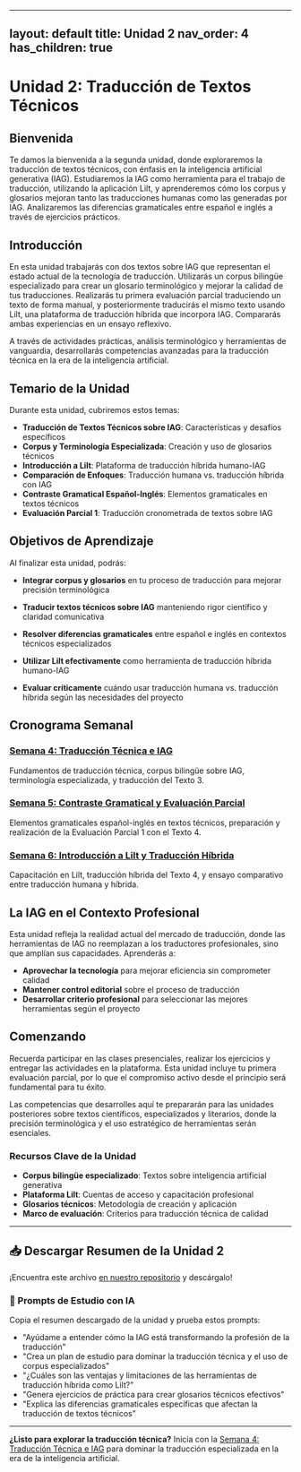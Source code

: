 
---
layout: default
title: Unidad 2
nav_order: 4
has_children: true
---

# Unidad 2: Traducción de Textos Técnicos

## Bienvenida

Te damos la bienvenida a la segunda unidad, donde exploraremos la traducción de textos técnicos, con énfasis en la inteligencia artificial generativa (IAG). Estudiaremos la IAG como herramienta para el trabajo de traducción, utilizando la aplicación Lilt, y aprenderemos cómo los corpus y glosarios mejoran tanto las traducciones humanas como las generadas por IAG. Analizaremos las diferencias gramaticales entre español e inglés a través de ejercicios prácticos.

## Introducción

En esta unidad trabajarás con dos textos sobre IAG que representan el estado actual de la tecnología de traducción. Utilizarás un corpus bilingüe especializado para crear un glosario terminológico y mejorar la calidad de tus traducciones. Realizarás tu primera evaluación parcial traduciendo un texto de forma manual, y posteriormente traducirás el mismo texto usando Lilt, una plataforma de traducción híbrida que incorpora IAG. Compararás ambas experiencias en un ensayo reflexivo.

A través de actividades prácticas, análisis terminológico y herramientas de vanguardia, desarrollarás competencias avanzadas para la traducción técnica en la era de la inteligencia artificial.

## Temario de la Unidad

Durante esta unidad, cubriremos estos temas:

- **Traducción de Textos Técnicos sobre IAG**: Características y desafíos específicos
- **Corpus y Terminología Especializada**: Creación y uso de glosarios técnicos  
- **Introducción a Lilt**: Plataforma de traducción híbrida humano-IAG
- **Comparación de Enfoques**: Traducción humana vs. traducción híbrida con IAG
- **Contraste Gramatical Español-Inglés**: Elementos gramaticales en textos técnicos
- **Evaluación Parcial 1**: Traducción cronometrada de textos sobre IAG

## Objetivos de Aprendizaje

Al finalizar esta unidad, podrás:

- **Integrar corpus y glosarios** en tu proceso de traducción para mejorar precisión terminológica

- **Traducir textos técnicos sobre IAG** manteniendo rigor científico y claridad comunicativa

- **Resolver diferencias gramaticales** entre español e inglés en contextos técnicos especializados

- **Utilizar Lilt efectivamente** como herramienta de traducción híbrida humano-IAG

- **Evaluar críticamente** cuándo usar traducción humana vs. traducción híbrida según las necesidades del proyecto

## Cronograma Semanal

### [Semana 4: Traducción Técnica e IAG](semana4/semana4-resumen.md)
Fundamentos de traducción técnica, corpus bilingüe sobre IAG, terminología especializada, y traducción del Texto 3.

### [Semana 5: Contraste Gramatical y Evaluación Parcial](semana5/semana5-resumen.md)  
Elementos gramaticales español-inglés en textos técnicos, preparación y realización de la Evaluación Parcial 1 con el Texto 4.

### [Semana 6: Introducción a Lilt y Traducción Híbrida](semana6/semana6-resumen.md)
Capacitación en Lilt, traducción híbrida del Texto 4, y ensayo comparativo entre traducción humana y híbrida.

## La IAG en el Contexto Profesional

Esta unidad refleja la realidad actual del mercado de traducción, donde las herramientas de IAG no reemplazan a los traductores profesionales, sino que amplían sus capacidades. Aprenderás a:

- **Aprovechar la tecnología** para mejorar eficiencia sin comprometer calidad
- **Mantener control editorial** sobre el proceso de traducción
- **Desarrollar criterio profesional** para seleccionar las mejores herramientas según el proyecto

## Comenzando

Recuerda participar en las clases presenciales, realizar los ejercicios y entregar las actividades en la plataforma. Esta unidad incluye tu primera evaluación parcial, por lo que el compromiso activo desde el principio será fundamental para tu éxito.

Las competencias que desarrolles aquí te prepararán para las unidades posteriores sobre textos científicos, especializados y literarios, donde la precisión terminológica y el uso estratégico de herramientas serán esenciales.

### Recursos Clave de la Unidad
- **Corpus bilingüe especializado**: Textos sobre inteligencia artificial generativa
- **Plataforma Lilt**: Cuentas de acceso y capacitación profesional
- **Glosarios técnicos**: Metodología de creación y aplicación
- **Marco de evaluación**: Criterios para traducción técnica de calidad

---

## 📥 Descargar Resumen de la Unidad 2
¡Encuentra este archivo [en nuestro repositorio](https://github.com/alainamb/uic_tr18-trad-inversa-es-en/blob/main/unidad2/unidad2-resumen.md) y descárgalo!

### 🤖 Prompts de Estudio con IA
Copia el resumen descargado de la unidad y prueba estos prompts:
- "Ayúdame a entender cómo la IAG está transformando la profesión de la traducción"
- "Crea un plan de estudio para dominar la traducción técnica y el uso de corpus especializados"  
- "¿Cuáles son las ventajas y limitaciones de las herramientas de traducción híbrida como Lilt?"
- "Genera ejercicios de práctica para crear glosarios técnicos efectivos"
- "Explica las diferencias gramaticales específicas que afectan la traducción de textos técnicos"

---

**¿Listo para explorar la traducción técnica?** Inicia con la [Semana 4: Traducción Técnica e IAG](semana4/semana4-resumen.md) para dominar la traducción especializada en la era de la inteligencia artificial.
